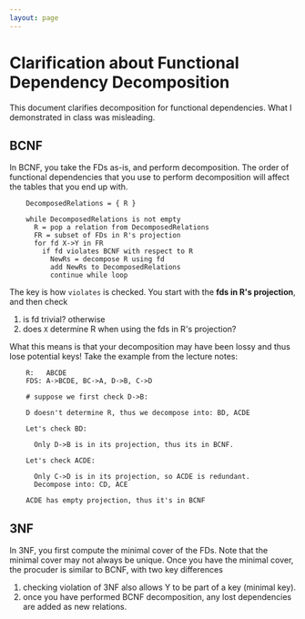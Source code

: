 ```yaml
---
layout: page
---
```


# Clarification about Functional Dependency Decomposition

This document clarifies decomposition for functional dependencies.  What I demonstrated in class was misleading.

## BCNF

In BCNF, you take the FDs as-is, and perform decomposition.  The order of functional dependencies that you use to perform decomposition will affect the tables that you end up with.  

        DecomposedRelations = { R }

        while DecomposedRelations is not empty
          R = pop a relation from DecomposedRelations
          FR = subset of FDs in R's projection
          for fd X->Y in FR
            if fd violates BCNF with respect to R
              NewRs = decompose R using fd 
              add NewRs to DecomposedRelations
              continue while loop


The key is how `violates` is checked.  You start with the **fds in R's projection**, and then check

1. is fd trivial?  otherwise
2. does `X` determine R when using the fds in R's projection?


What this means is that your decomposition may have been lossy and thus lose potential keys!  Take the example from the lecture notes:

        R:   ABCDE
        FDS: A->BCDE, BC->A, D->B, C->D

        # suppose we first check D->B:

        D doesn't determine R, thus we decompose into: BD, ACDE

        Let's check BD:
        
          Only D->B is in its projection, thus its in BCNF.  
          
        Let's check ACDE:
        
          Only C->D is in its projection, so ACDE is redundant.
          Decompose into: CD, ACE

        ACDE has empty projection, thus it's in BCNF


## 3NF

In 3NF, you first compute the minimal cover of the FDs.  Note that the minimal cover may not always be unique.  Once you have the minimal cover, the procuder is similar to BCNF, with two key differences

1. checking violation of 3NF also allows Y to be part of a key (minimal key).
2. once you have performed BCNF decomposition, any lost dependencies are added as new relations.
